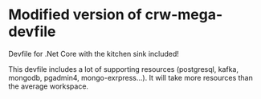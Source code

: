 # Modified version of crw-mega-devfile

Devfile for .Net Core with the kitchen sink included!

This devfile includes a lot of supporting resources (postgresql, kafka, mongodb, pgadmin4, mongo-exrpress...).  It will take more resources than the average workspace.
